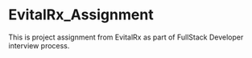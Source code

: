 # EvitalRx_Assignment
This is project assignment from EvitalRx as part of FullStack Developer interview process. 
